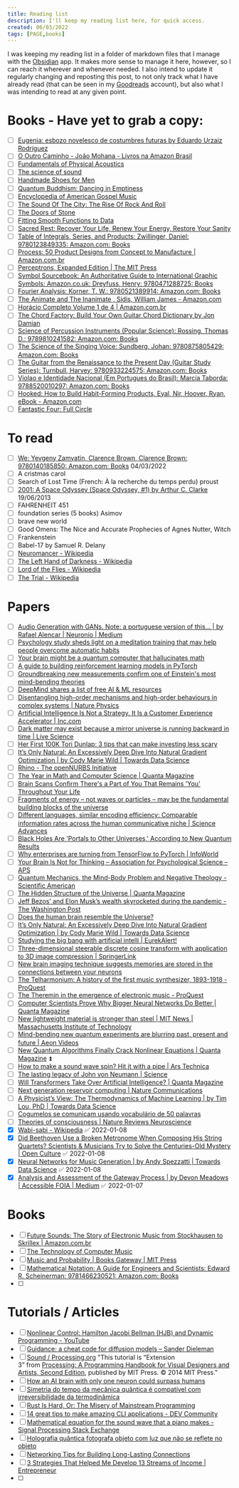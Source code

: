 ```yaml
---
title: Reading list
description: I'll keep my reading list here, for quick access.
created: 06/03/2022
tags: [PAGE,books]
---
```


I was keeping my reading list in a folder of markdown files that I manage with the [Obsidian](https://obsidian.md/) app. It makes more sense to manage it here, however, so I can reach it wherever and whenever needed. I also intend to update it regularly changing and reposting this post, to not only track what I have already read (that can be seen in my [Goodreads](https://www.goodreads.com/review/list/6395084-tesserato?ref=nav_mybooks&shelf=read) account), but also what I was intending to read at any given point.


# Books - Have yet to grab a copy:

- [ ] [Eugenia: esbozo novelesco de costumbres futuras by Eduardo Urzaiz Rodríguez](https://www.goodreads.com/book/show/4457732-eugenia)
- [ ] [O Outro Caminho - João Mohana - Livros na Amazon Brasil](https://www.amazon.com.br/Outro-Caminho-Jo%C3%A3o-Mohana/dp/B004TICWLO)
- [ ] [Fundamentals of Physical Acoustics](https://www.amazon.co.uk/Fundamentals-Physical-Acoustics-Wiley-Interscience-Blackstock/dp/0471319791/ref=pd_sbs_14_2?_encoding=UTF8&psc=1&refRID=QCZQ26ZM4B7GJ81EWS6M)
- [ ] [The science of sound](https://www.amazon.com/Science-Sound-3rd-Thomas-Rossing/dp/0805385657)
- [ ] [Handmade Shoes for Men](https://www.amazon.com/Handmade-Shoes-Men-L%C3%A1szl%C3%B3-Vass/dp/3848003686)
- [ ] [Quantum Buddhism: Dancing in Emptiness](https://www.amazon.com.br/Quantum-Buddhism-Emptiness-Interface-Philosophy/dp/1445294303)
- [ ] [Encyclopedia of American Gospel Music](https://www.amazon.com/Encyclopedia-American-Gospel-Music-McNeil-ebook/dp/B00G24VXXG)
- [ ] [The Sound Of The City: The Rise Of Rock And Roll](https://www.amazon.com/Sound-City-Rise-Rock-Roll-ebook/dp/B006WB7PS6)
- [ ] [The Doors of Stone](https://www.goodreads.com/book/show/21032488-the-doors-of-stone)
- [ ] [Fitting Smooth Functions to Data](https://bookstore.ams.org/cbms-135)
- [ ] [Sacred Rest: Recover Your Life, Renew Your Energy, Restore Your Sanity](https://uk.bookshop.org/books/sacred-rest-recover-your-life-renew-your-energy-restore-your-sanity/9781478921684)
- [ ] [Table of Integrals, Series, and Products: Zwillinger, Daniel: 9780123849335: Amazon.com: Books](https://www.amazon.com/Table-Integrals-Products-Daniel-Zwillinger/dp/0123849330/ref=pd_sbs_2?pd_rd_w=m1KWt&pf_rd_p=5e0f7f8d-f321-4a3e-bdac-3142fcd848d7&pf_rd_r=N7V2YDYNBTRVPNQMX5JT&pd_rd_r=3147ca89-c0b9-445e-bf6f-0083a1c7776c&pd_rd_wg=9pnzI&pd_rd_i=0123849330&psc=1)
- [ ] [Process: 50 Product Designs from Concept to Manufacture | Amazon.com.br](https://www.amazon.com.br/Process-Product-Designs-Concept-Manufacture/dp/1856697258)
- [ ] [Perceptrons, Expanded Edition | The MIT Press](https://mitpress.mit.edu/books/perceptrons-expanded-edition)
- [ ] [Symbol Sourcebook: An Authoritative Guide to International Graphic Symbols: Amazon.co.uk: Dreyfuss, Henry: 9780471288725: Books](https://www.amazon.co.uk/Symbol-Sourcebook-Authoritative-International-Graphic/dp/0471288721)
- [ ] [Fourier Analysis: Korner, T. W.: 9780521389914: Amazon.com: Books](https://www.amazon.com/Fourier-Analysis-T-W-K%C2%BFrner/dp/0521389917)
- [ ] [The Animate and The Inanimate , Sidis, William James - Amazon.com](https://www.amazon.com/Animate-Inanimate-William-James-Sidis-ebook/dp/B084M7KTW2)
- [ ] [Horácio Completo Volume 1 de 4 | Amazon.com.br](https://www.amazon.com.br/Hor%C3%A1cio-Completo-1-Mauricio-Sousa/dp/6589912491)
- [ ] [The Chord Factory: Build Your Own Guitar Chord Dictionary by Jon Damian](https://www.goodreads.com/book/show/361179.The_Chord_Factory)
- [ ] [Science of Percussion Instruments (Popular Science): Rossing, Thomas D.: 9789810241582: Amazon.com: Books](https://www.amazon.com/Science-Percussion-Instruments-Popular/dp/9810241585)
- [ ] [The Science of the Singing Voice: Sundberg, Johan: 9780875805429: Amazon.com: Books](https://www.amazon.com/Science-Singing-Voice-Johan-Sundberg/dp/0875805426)
- [ ] [The Guitar from the Renaissance to the Present Day (Guitar Study Series): Turnbull, Harvey: 9780933224575: Amazon.com: Books](https://www.amazon.com/Guitar-Renaissance-Present-Day-Study/dp/0933224575/ref=pd_sim_14_4?ie=UTF8&pd_rd_i=0933224575&pd_rd_r=8QTDTN1NFXSTHJ26X202&pd_rd_w=Y1pfs&pd_rd_wg=Jixnb&psc=1&refRID=8QTDTN1NFXSTHJ26X202)
- [ ] [Violao e Identidade Nacional (Em Portugues do Brasil): Marcia Taborda: 9788520010297: Amazon.com: Books](https://www.amazon.com/Violao-Identidade-Nacional-Portugues-Brasil/dp/8520010296/ref=sr_1_2?s=books&ie=UTF8&qid=1474919896&sr=1-2&keywords=viol%C3%A3o)
- [ ] [Hooked: How to Build Habit-Forming Products, Eyal, Nir, Hoover, Ryan, eBook - Amazon.com](https://www.amazon.com/dp/B00LMGLXTS/ref=dp-kindle-redirect?_encoding=UTF8&btkr=1)
- [ ] [Fantastic Four: Full Circle](https://gizmodo.com/a-new-alex-ross-fantastic-four-comic-is-coming-from-mar-1848214247)

# To read

- [ ] [We: Yevgeny Zamyatin, Clarence Brown, Clarence Brown: 9780140185850: Amazon.com: Books](https://www.amazon.com/gp/product/0140185852/ref=as_li_qf_sp_asin_il_tl?ie=UTF8&tag=openculture-20&camp=1789&creative=9325&linkCode=as2&creativeASIN=0140185852&linkId=9226ef6fdc20d8b3c2af7aa5d6119c95) 04/03/2022
- [ ] A cristmas carol
- [ ] Search of Lost Time (French: À la recherche du temps perdu) proust
- [ ] [2001: A Space Odyssey (Space Odyssey, #1) by Arthur C. Clarke](https://www.goodreads.com/book/show/70535.2001) 19/06/2013
- [ ] FAHRENHEIT 451
- [ ] foundation series (5 books) Asimov
- [ ] brave new world
- [ ] Good Omens: The Nice and Accurate Prophecies of Agnes Nutter, Witch
- [ ] Frankenstein
- [ ] Babel-17 by Samuel R. Delany
- [ ] [Neuromancer - Wikipedia](https://en.wikipedia.org/wiki/Neuromancer)
- [ ] [The Left Hand of Darkness - Wikipedia](https://en.wikipedia.org/wiki/The_Left_Hand_of_Darkness)
- [ ] [Lord of the Flies - Wikipedia](https://en.wikipedia.org/wiki/Lord_of_the_Flies)
- [ ] [The Trial - Wikipedia](https://en.wikipedia.org/wiki/The_Trial)

# Papers

- [ ] [Audio Generation with GANs. Note: a portuguese version of this… | by Rafael Alencar | Neuronio | Medium](https://medium.com/neuronio/audio-generation-with-gans-428bc2de5a89)
- [ ] [Psychology study sheds light on a meditation training that may help people overcome automatic habits](https://www.psypost.org/2022/02/psychology-study-sheds-light-on-a-meditation-training-that-may-help-people-overcome-automatic-habits-62466)
- [ ] [Your brain might be a quantum computer that hallucinates math](https://thenextweb.com/news/your-brain-might-be-quantum-computer-hallucinates-math)
- [ ] [A guide to building reinforcement learning models in PyTorch](https://analyticsindiamag.com/a-guide-to-building-reinforcement-learning-models-in-pytorch/)
- [ ] [Groundbreaking new measurements confirm one of Einstein's most mind-bending theories](https://www.inverse.com/innovation/atomic-clocks-einstein-gravity)
- [ ] [DeepMind shares a list of free AI & ML resources](https://analyticsindiamag.com/deepmind-shares-a-list-of-free-ai-ml-resource/)
- [ ] [Disentangling high-order mechanisms and high-order behaviours in complex systems | Nature Physics](https://www.nature.com/articles/s41567-022-01548-5)
- [ ] [Artificial Intelligence Is Not a Strategy. It Is a Customer Experience Accelerator | Inc.com](https://www.inc.com/brett-weigl/artificial-intelligence-is-not-a-strategy-it-is-a-customer-experience-accelerator.html)
- [ ] [Dark matter may exist because a mirror universe is running backward in time | Live Science](https://www.livescience.com/mirror-universe-explains-dark-matter)
- [ ] [Her First 100K Tori Dunlap: 3 tips that can make investing less scary](https://grow.acorns.com/her-first-100k-tori-dunlap-tips-that-can-make-investing-less-scary/)
- [ ] [It’s Only Natural: An Excessively Deep Dive Into Natural Gradient Optimization | by Cody Marie Wild | Towards Data Science](https://towardsdatascience.com/its-only-natural-an-excessively-deep-dive-into-natural-gradient-optimization-75d464b89dbb)
- [ ] [Rhino - The openNURBS Initiative](https://www.rhino3d.com/opennurbs/)
- [ ] [The Year in Math and Computer Science | Quanta Magazine](https://www.quantamagazine.org/quantas-year-in-math-and-computer-science-2020-20201223/)
- [ ] [Brain Scans Confirm There's a Part of You That Remains 'You' Throughout Your Life](https://www.sciencealert.com/brain-scans-confirm-there-is-a-part-of-you-that-remains-you-throughout-your-life)
- [ ] [Fragments of energy – not waves or particles – may be the fundamental building blocks of the universe](https://theconversation.com/fragments-of-energy-not-waves-or-particles-may-be-the-fundamental-building-blocks-of-the-universe-150730)
- [ ] [Different languages, similar encoding efficiency: Comparable information rates across the human communicative niche | Science Advances](https://advances.sciencemag.org/content/5/9/eaaw2594.full)
- [ ] [Black Holes Are 'Portals to Other Universes,' According to New Quantum Results](https://www.treehugger.com/black-holes-are-portals-to-other-universes-according-to-new-quantum-4864010)
- [ ] [Why enterprises are turning from TensorFlow to PyTorch | InfoWorld](https://www.infoworld.com/article/3597904/why-enterprises-are-turning-from-tensorflow-to-pytorch.html)
- [ ] [Your Brain Is Not for Thinking – Association for Psychological Science – APS](https://www.psychologicalscience.org/news/your-brain-is-not-for-thinking.html)
- [ ] [Quantum Mechanics, the Mind-Body Problem and Negative Theology - Scientific American](https://www.scientificamerican.com/article/quantum-mechanics-the-mind-body-problem-and-negative-theology/)
- [ ] [The Hidden Structure of the Universe | Quanta Magazine](https://www.quantamagazine.org/the-hidden-structure-of-the-universe-20201022/)
- [ ] [Jeff Bezos’ and Elon Musk’s wealth skyrocketed during the pandemic - The Washington Post](https://www.washingtonpost.com/business/2021/01/01/bezos-musk-wealth-pandemic/)
- [ ] [Does the human brain resemble the Universe?](https://phys.org/news/2020-11-human-brain-resemble-universe.html)
- [ ] [It’s Only Natural: An Excessively Deep Dive Into Natural Gradient Optimization | by Cody Marie Wild | Towards Data Science](https://towardsdatascience.com/its-only-natural-an-excessively-deep-dive-into-natural-gradient-optimization-75d464b89dbb)
- [ ] [Studying the big bang with artificial intelli | EurekAlert!](https://www.eurekalert.org/news-releases/941106)
- [ ] [Three-dimensional steerable discrete cosine transform with application to 3D image compression | SpringerLink](https://link.springer.com/article/10.1007/s11045-020-00746-9)
- [ ] [New brain imaging technique suggests memories are stored in the connections between your neurons](https://www.psypost.org/2022/02/new-brain-imaging-technique-suggests-memories-are-stored-in-the-connections-between-your-neurons-62488)
- [ ] [The Telharmonium: A history of the first music synthesizer, 1893-1918 - ProQuest](https://www.proquest.com/openview/a4fe5cb9755cf54b4baaa797ea6160db/1?pq-origsite=gscholar&cbl=18750&diss=y)
- [ ] [The Theremin in the emergence of electronic music - ProQuest](https://www.proquest.com/openview/63c30e536faffdb2b8774d31b93baf4d/1?pq-origsite=gscholar&cbl=18750&diss=y)
- [ ] [Computer Scientists Prove Why Bigger Neural Networks Do Better | Quanta Magazine](https://www.quantamagazine.org/computer-scientists-prove-why-bigger-neural-networks-do-better-20220210/)
- [ ] [New lightweight material is stronger than steel | MIT News | Massachusetts Institute of Technology](https://news.mit.edu/2022/polymer-lightweight-material-2d-0202)
- [ ] [Mind-bending new quantum experiments are blurring past, present and future | Aeon Videos](https://aeon.co/videos/mind-bending-new-quantum-experiments-are-blurring-past-present-and-future)
- [ ] [New Quantum Algorithms Finally Crack Nonlinear Equations | Quanta Magazine](https://www.quantamagazine.org/new-quantum-algorithms-finally-crack-nonlinear-equations-20210105/) ⏫ 
- [ ] [How to make a sound wave spin? Hit it with a pipe | Ars Technica](https://arstechnica.com/science/2022/03/twisting-sound-waves-for-new-acoustic-trapping-and-ultrasound-techniques/)
- [ ] [The lasting legacy of John von Neumann | Science](https://www.science.org/doi/10.1126/science.abn7018)
- [ ] [Will Transformers Take Over Artificial Intelligence? | Quanta Magazine](https://www.quantamagazine.org/will-transformers-take-over-artificial-intelligence-20220310/)
- [ ] [Next generation reservoir computing | Nature Communications](https://www.nature.com/articles/s41467-021-25801-2)
- [ ] [A Physicist’s View: The Thermodynamics of Machine Learning | by Tim Lou, PhD | Towards Data Science](https://towardsdatascience.com/a-physicists-view-of-machine-learning-the-thermodynamics-of-machine-learning-6a3ab00e46f1)
- [ ] [Cogumelos se comunicam usando vocabulário de 50 palavras](https://socientifica.com.br/cogumelos-se-comunicam-usando-vocabulario-de-50-palavras/)
- [ ] [Theories of consciousness | Nature Reviews Neuroscience](https://www.nature.com/articles/s41583-022-00587-4)
- [x] [Wabi-sabi - Wikipedia](https://en.wikipedia.org/wiki/Wabi-sabi) ✅ 2022-01-08
- [x] [Did Beethoven Use a Broken Metronome When Composing His String Quartets? Scientists & Musicians Try to Solve the Centuries-Old Mystery | Open Culture](https://www.openculture.com/2021/01/did-beethoven-use-a-broken-metronome-when-composing-his-string-quartets.html) ✅ 2022-01-08
- [x] [Neural Networks for Music Generation | by Andy Spezzatti | Towards Data Science](https://towardsdatascience.com/neural-networks-for-music-generation-97c983b50204) ✅ 2022-01-08
- [x] [Analysis and Assessment of the Gateway Process | by Devon Meadows | Accessible FOIA | Medium](https://medium.com/accessible-foia/analysis-assesment-gateway-process-army-cia-foia-1983-human-consciousness-d7fa332ef404) ✅ 2022-01-07

# Books
- [ ] [Future Sounds: The Story of Electronic Music from Stockhausen to Skrillex | Amazon.com.br](https://www.amazon.com.br/Future-Sounds-Electronic-Stockhausen-Skrillex/dp/0571346979)
- [ ] [The Technology of Computer Music](https://mitpress.mit.edu/9780262130509/)
- [ ] [Music and Probability | Books Gateway | MIT Press](https://direct.mit.edu/books/book/2326/Music-and-Probability)
- [ ] [Mathematical Notation: A Guide for Engineers and Scientists: Edward R. Scheinerman: 9781466230521: Amazon.com: Books](https://www.amazon.com/Mathematical-Notation-Guide-Engineers-Scientists/dp/1466230525)
- [ ] 

# Tutorials / Articles
- [ ] [Nonlinear Control: Hamilton Jacobi Bellman (HJB) and Dynamic Programming - YouTube](https://www.youtube.com/watch?v=-hO-AnFYm6M)
- [ ] [Guidance: a cheat code for diffusion models – Sander Dieleman](https://sander.ai/2022/05/26/guidance.html)
- [ ] [Sound / Processing.org](https://processing.org/tutorials/sound) "This tutorial is “Extension 3” from [Processing: A Programming Handbook for Visual Designers and Artists, Second Edition](https://processing.org/books/#processing:-a-programming-handbook-for-visual-designers,-second-edition), published by MIT Press. © 2014 MIT Press."
- [ ] [How an AI brain with only one neuron could surpass humans](https://thenextweb.com/news/how-ai-brain-with-only-one-neuron-could-surpass-humans)
- [ ] [Simetria do tempo da mecânica quântica é compatível com irreversibilidade da termodinâmica](https://www.inovacaotecnologica.com.br/noticias/noticia.php?artigo=simetria-tempo-mecanica-quantica-compativel-irreversibilidade-termodinamica&id=010170220314#.Yi_i_8bQ80M)
- [ ] [Rust Is Hard, Or: The Misery of Mainstream Programming](https://hirrolot.github.io/posts/rust-is-hard-or-the-misery-of-mainstream-programming.html)
- [ ] [14 great tips to make amazing CLI applications - DEV Community](https://dev.to/wesen/14-great-tips-to-make-amazing-cli-applications-3gp3)
- [ ] [Mathematical equation for the sound wave that a piano makes - Signal Processing Stack Exchange](https://dsp.stackexchange.com/questions/46598/mathematical-equation-for-the-sound-wave-that-a-piano-makes)
- [ ] [Holografia quântica fotografa objeto com luz que não se reflete no objeto](https://www.inovacaotecnologica.com.br/noticias/noticia.php?artigo=holografia-quantica-imagem-objeto-luz-nao-se-reflete&id=010150220222)
- [ ] [Networking Tips for Building Long-Lasting Connections](https://foundr.com/articles/leadership/personal-growth/networking-tips-for-building-long-lasting-connections)
- [ ] [3 Strategies That Helped Me Develop 13 Streams of Income | Entrepreneur](https://www.entrepreneur.com/leadership/3-strategies-that-helped-me-develop-13-streams-of-income/416611)
- [ ] 